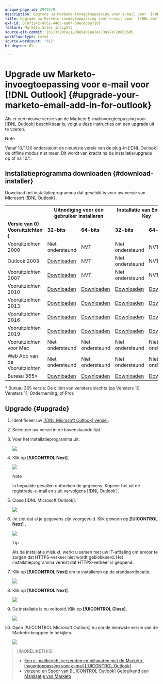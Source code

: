 ```yaml
---
unique-page-id: 2949279
description: Upgrade uw Marketo-invoegtoepassing voor e-mail voor  [!DNL Outlook]  - Marketo Docs - Productdocumentatie
title: Upgrade uw Marketo-invoegtoepassing voor e-mail voor  [!DNL Outlook]
exl-id: 079f1142-8062-448c-aa07-59ecd89a718f
feature: Marketo Sales Insights
source-git-commit: 26573c20c411208e5a01aa7ec73a97e7208b35d5
workflow-type: tm+mt
source-wordcount: '317'
ht-degree: 0%

---
```


# Upgrade uw Marketo-invoegtoepassing voor e-mail voor [!DNL Outlook] {#upgrade-your-marketo-email-add-in-for-outlook}

Als er een nieuwe versie van de Marketo E-mailinvoegtoepassing voor [!DNL Outlook] beschikbaar is, volgt u deze instructies om een upgrade uit te voeren.

>[!NOTE]
>
>Vanaf 10/1/20 ondersteunt de nieuwste versie van de plug-in [!DNL Outlook] de offline modus niet meer. Dit wordt van kracht na de installatie/upgrade op of na 10/1.

## Installatieprogramma downloaden {#download-installer}

Download het installatieprogramma dat geschikt is voor uw versie van Microsoft [!DNL Outlook] .

<table>
 <colgroup>
  <col>
  <col>
  <col>
  <col>
  <col>
 </colgroup>
 <tbody>
  <tr>
   <th><br></th>
   <th colspan="2">Uitnodiging voor één gebruiker installeren</th>
   <th colspan="2">Installatie van Enterprise Key</th>
  </tr>
  <tr>
   <td><strong><span class="dnl"> Versie van 0} Vooruitzichten {</span></strong></td>
   <td><strong>32-bits</strong></td>
   <td><strong>64-bits</strong></td>
   <td><strong>32-bits</strong></td>
   <td><strong>64-bits</strong></td>
  </tr>
  <tr>
   <td><span class="dnl"> Vooruitzichten </span> 2000</td>
   <td>Niet ondersteund</td>
   <td>NVT</td>
   <td>Niet ondersteund</td>
   <td>NVT</td>
  </tr>
  <tr>
   <td><span class="dnl">Outlook 2003</span></td>
   <td><a href="https://munchkin.marketo.net/MarketoAddInSetup32.msi" rel="nofollow">Downloaden</a></td>
   <td>NVT</td>
   <td>Niet ondersteund</td>
   <td>NVT</td>
  </tr>
  <tr>
   <td><span class="dnl"> Vooruitzichten </span> 2007</td>
   <td><a href="https://munchkin.marketo.net/MarketoAddInSetup32.msi" rel="nofollow">Downloaden</a></td>
   <td>NVT</td>
   <td>Niet ondersteund</td>
   <td>NVT</td>
  </tr>
  <tr>
   <td><span class="dnl"> Vooruitzichten </span> 2010</td>
   <td><a href="https://munchkin.marketo.net/MarketoAddInSetup32.msi" rel="nofollow">Downloaden</a></td>
   <td><a href="https://munchkin.marketo.net/MarketoAddInSetup64.msi" rel="nofollow">Downloaden</a></td>
   <td><a href="https://munchkin.marketo.net/MarketoAddInSetup32.msi" rel="nofollow">Downloaden</a></td>
   <td><a href="https://munchkin.marketo.net/MarketoAddInSetup64.msi" rel="nofollow">Downloaden</a></td>
  </tr>
  <tr>
   <td><span class="dnl"> Vooruitzichten </span> 2013</td>
   <td><a href="https://munchkin.marketo.net/MarketoAddInSetup32.msi" rel="nofollow">Downloaden</a></td>
   <td><a href="https://munchkin.marketo.net/MarketoAddInSetup64.msi" rel="nofollow">Downloaden</a></td>
   <td><a href="https://munchkin.marketo.net/MarketoAddInSetup32.msi" rel="nofollow">Downloaden</a></td>
   <td><a href="https://munchkin.marketo.net/MarketoAddInSetup64.msi" rel="nofollow">Downloaden</a></td>
  </tr>
  <tr>
   <td><span class="dnl"> Vooruitzichten </span> 2016</td>
   <td><a href="https://munchkin.marketo.net/MarketoAddInSetup32.msi" rel="nofollow">Downloaden</a></td>
   <td><a href="https://munchkin.marketo.net/MarketoAddInSetup64.msi" rel="nofollow">Downloaden</a></td>
   <td><a href="https://munchkin.marketo.net/MarketoAddInSetup32.msi" rel="nofollow">Downloaden</a></td>
   <td><a href="https://munchkin.marketo.net/MarketoAddInSetup64.msi" rel="nofollow">Downloaden</a></td>
  </tr>
  <tr>
   <td colspan="1"><span class="dnl"> Vooruitzichten </span> 2019</td>
   <td colspan="1"><a href="https://munchkin.marketo.net/MarketoAddInSetup32.msi" rel="nofollow">Downloaden</a></td>
   <td colspan="1"><a href="https://munchkin.marketo.net/MarketoAddInSetup64.msi" rel="nofollow">Downloaden</a></td>
   <td colspan="1"><a href="https://munchkin.marketo.net/MarketoAddInSetup32.msi" rel="nofollow">Downloaden</a></td>
   <td colspan="1"><a href="https://munchkin.marketo.net/MarketoAddInSetup64.msi" rel="nofollow">Downloaden</a></td>
  </tr>
  <tr>
   <td><span class="dnl"> Vooruitzichten </span> voor Mac</td>
   <td>Niet ondersteund</td>
   <td>Niet ondersteund</td>
   <td>Niet ondersteund</td>
   <td>Niet ondersteund</td>
  </tr>
  <tr>
   <td colspan="1"><span class="dnl"> Web App van de Vooruitzichten </span></td>
   <td colspan="1">Niet ondersteund</td>
   <td colspan="1">Niet ondersteund</td>
   <td colspan="1">Niet ondersteund</td>
   <td colspan="1">Niet ondersteund</td>
  </tr>
  <tr>
   <td colspan="1"><span class="dnl"> Bureau </span> 365*</td>
   <td colspan="1"><a href="https://munchkin.marketo.net/MarketoAddInSetup32.msi" rel="nofollow">Downloaden</a></td>
   <td colspan="1"><a href="https://munchkin.marketo.net/MarketoAddInSetup64.msi" rel="nofollow">Downloaden</a></td>
   <td colspan="1"><a href="https://munchkin.marketo.net/MarketoAddInSetup32.msi" rel="nofollow">Downloaden</a></td>
   <td colspan="1"><a href="https://munchkin.marketo.net/MarketoAddInSetup64.msi" rel="nofollow">Downloaden</a></td>
  </tr>
 </tbody>
</table>

&#42; Bureau 365 versie: De cliënt van vensters slechts (op Vensters 10, Vensters 11, Onderneming, of Pro).

## Upgrade {#upgrade}

1. Identificeer uw [[!DNL Microsoft Outlook]  versie ](https://support.microsoft.com/en-us/office/what-version-of-outlook-do-i-have-b3a9568c-edb5-42b9-9825-d48d82b2257c?ui=en-us&rs=en-us&ad=us).

1. Selecteer uw versie in de bovenstaande lijst.

1. Voer het installatieprogramma uit.

   ![](assets/image2014-9-23-16-3a53-3a56.png)

1. Klik op **[!UICONTROL Next]**.

   ![](assets/image2014-9-23-16-3a54-3a8.png)

   >[!NOTE]
   >
   >In bepaalde gevallen ontbreken de gegevens. Kopieer het uit de registratie-e-mail en sluit vervolgens [!DNL Outlook] .

1. Close [!DNL Microsoft Outlook].

   ![](assets/ent-key-close-outlook-hand.png)

1. Je ziet dat al je gegevens zijn voorgevuld. Klik gewoon op **[!UICONTROL Next]** .

   ![](assets/image2014-9-23-16-3a54-3a40.png)

   >[!TIP]
   >
   >Als de installatie mislukt, werkt u samen met uw IT-afdeling om ervoor te zorgen dat HTTPS-verkeer niet wordt geblokkeerd. Het installatieprogramma vereist dat HTTPS-verkeer is geopend.

1. Klik op **[!UICONTROL Next]** om te installeren op de standaardlocatie.

   ![](assets/image2014-9-23-16-3a54-3a55.png)

1. Klik op **[!UICONTROL Next]**.

   ![](assets/image2014-9-23-16-3a55-3a20.png)

1. De installatie is nu voltooid. Klik op **[!UICONTROL Close]**.

   ![](assets/image2014-9-23-16-3a55-3a34.png)

1. Open [!UICONTROL Microsoft Outlook] nu om de nieuwste versie van de Marketo-knoppen te bekijken.

   ![](assets/image2016-8-24-15-3a47-3a38.png)

>[!MORELIKETHIS]
>
>* [ Een e-mailbericht verzenden en bijhouden met de Marketo-invoegtoepassing voor e-mail [!UICONTROL Outlook]](/help/marketo/product-docs/marketo-sales-insight/msi-outlook-plugin/send-and-track-an-email-with-the-email-add-in-for-outlook.md)
>* [ verzend en Spoor van [!UICONTROL Outlook] Gebruikend een Malplaatje van Marketo ](/help/marketo/product-docs/marketo-sales-insight/msi-outlook-plugin/send-and-track-from-outlook-using-a-marketo-template.md)
